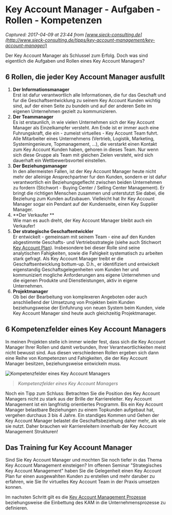 # Key Account Manager - Aufgaben - Rollen - Kompetenzen

_Captured: 2017-04-09 at 23:44 from [www.sieck-consulting.de](http://www.sieck-consulting.de/tipps/key-account-management/key-account-manager/)_

Der Key Account Manager als Schlussel zum Erfolg. Doch was sind eigentlich die Aufgaben und Rollen eines Key Account Managers?

## 6 Rollen, die jeder Key Account Manager ausfullt

  1. **Der Informationsmanager**  
Erst ist dafur verantwortlich alle Informationen, die fur das Geschaft und fur die Geschaftsentwicklung zu seinem Key Account Kunden wichtig sind, auf der einen Seite zu bundeln und auf der anderen Seite im eigenen Unternehmen gezielt zu kommunizieren.
  2. **Der Teammanager**  
Es ist erstaunlich, in wie vielen Unternehmen sich der Key Account Manager als Einzelkampfer versteht. Am Ende ist er immer auch eine Fuhrungskraft, die ein - zumeist virtuelles - Key Account Team fuhrt. Alle Mitarbeiter eines Unternehmens (Vertrieb, Logistik, Marketing, Systemingenieure, Topmanagement, …), die verstarkt einen Kontakt zum Key Account Kunden haben, gehoren in dieses Team. Nur wenn sich diese Gruppe als Team mit gleichen Zielen versteht, wird sich dauerhaft ein Wettbewerbsvorteil einstellen.
  3. **Der Beziehungsmanager**  
In den allermeisten Fallen, ist der Key Account Manager heute nicht mehr der alleinige Ansprechpartner fur den Kunden, sondern er ist dafur verantwortlich ein Beziehungsgeflecht zwischen beiden Unternehmen zu fordern (Stichwort - Buying Center / Selling Center Management). Er bringt die richtigen Menschen zusammen und unterstutzt Sie dabei, die Beziehung zum Kunden aufzubauen. Vielleicht hat Ihr Key Account Manager sogar ein Pendant auf der Kundenseite, einen Key Supplier Manager.
  4. **Der Verkaufer **  
Wie man es auch dreht, der Key Account Manager bleibt auch ein Verkaufer!
  5. **Der strategische Geschaftentwickler**  
Er entwickelt - gemeinsam mit seinem Team - eine auf den Kunden abgestimmte Geschafts- und Vertriebsstrategie (siehe auch Stichwort [Key Account Plan](http://www.sieck-consulting.de/tipps/key-account-management/werkzeuge/)). Insbesondere bei dieser Rolle sind seine analytischen Fahigkeiten, sowie die Fahigkeit systematisch zu arbeiten stark gefragt. Als Key Account Manager treibt er die Geschaftsentwicklung bottum-up. D.h., er identifiziert und entwickelt eigenstandig Geschaftsgelegenheiten vom Kunden her und kommuniziert mogliche Anforderungen ans eigene Unternehmen und die eigenen Produkte und Dienstleistungen, aktiv in eigene Unternehmen.
  6. **Projektmanager**  
Ob bei der Bearbeitung von komplexeren Angeboten oder auch anschließend der Umsetzung von Projekten beim Kunden beziehungsweise der Einfuhrung von neuen System beim Kunden, viele Key Account Manager sind heute auch gleichzeitig Projektmanager.

## 6 Kompetenzfelder eines Key Account Managers

In meinen Projekten stelle ich immer wieder fest, dass sich die Key Account Manager Ihrer Rollen und damit verbunden, Ihrer Verantwortlichkeiten meist nicht bewusst sind. Aus diesen verschiedenen Rollen ergeben sich dann eine Reihe von Kompetenzen und Fahigkeiten, die der Key Account Manager besitzen, beziehungsweise entwickeln muss.

![Kompetenzfelder eines Key Account Managers](http://www.sieck-consulting.de/wp-content/uploads/2016/01/key-account-manager-kompetenzen-300x182.jpg)

> _Kompetenzfelder eines Key Account Managers_

Noch ein Tipp zum Schluss: Betrachten Sie die Position des Key Account Managers nicht zu stark aus der Brille der Karriereleiter. Key Account Management ist ein langfristig orientiertes Programm. Bis ein Key Account Manager belastbare Beziehungen zu einem Topkunden aufgebaut hat, vergehen durchaus 3 bis 4 Jahre. Ein standiges Kommen und Gehen der Key Account Manager belastet die Geschaftsbeziehung daher mehr, als wie sie nutzt. Daher brauchen wir Karriereleitern innerhalb der Key Account Management Strukturen!

## Das Training fur Key Account Manager

Sind Sie Key Account Manager und mochten Sie noch tiefer in das Thema Key Account Management einsteigen? Im offenen Seminar "Strategisches Key Account Management" haben Sie die Gelegenheit einen Key Account Plan fur einen ausgewahlten Kunden zu erstellen und mehr daruber zu erfahren, wie Sie Ihr virtuelles Key Account Team in der Praxis umsetzen konnen.

Im nachsten Schritt gilt es die [Key Account Management Prozesse](http://www.sieck-consulting.de/tipps/key-account-management/prozesse/) beziehungsweise die Einbettung des KAM in die Unternehmensprozesse zu definieren.
